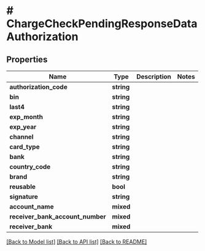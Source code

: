 # # ChargeCheckPendingResponseDataAuthorization

## Properties

Name | Type | Description | Notes
------------ | ------------- | ------------- | -------------
**authorization_code** | **string** |  |
**bin** | **string** |  |
**last4** | **string** |  |
**exp_month** | **string** |  |
**exp_year** | **string** |  |
**channel** | **string** |  |
**card_type** | **string** |  |
**bank** | **string** |  |
**country_code** | **string** |  |
**brand** | **string** |  |
**reusable** | **bool** |  |
**signature** | **string** |  |
**account_name** | **mixed** |  |
**receiver_bank_account_number** | **mixed** |  |
**receiver_bank** | **mixed** |  |

[[Back to Model list]](../../README.md#models) [[Back to API list]](../../README.md#endpoints) [[Back to README]](../../README.md)
